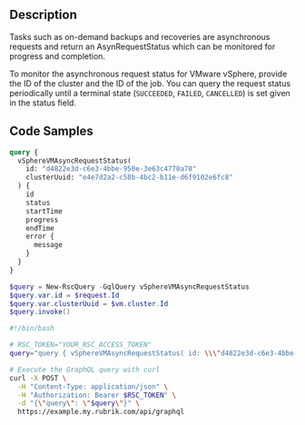 ## Description

Tasks such as on-demand backups and recoveries are asynchronous requests and return an AsynRequestStatus which can be monitored for progress and completion.

To monitor the asynchronous request status for VMware vSphere, provide the ID of the cluster and the ID of the job. You can query the request status periodically until a terminal state (`SUCCEEDED`, `FAILED`, `CANCELLED`) is set given in the status field.

## Code Samples

```graphql
query {
  vSphereVMAsyncRequestStatus(
    id: "d4822e3d-c6e3-4bbe-950e-3e63c4770a78"
    clusterUuid: "e4e7d2a2-c58b-4bc2-b11e-d6f9102e6fc8"
  ) {
    id
    status
    startTime
    progress
    endTime
    error {
      message
    }
  }
}
```

```powershell
$query = New-RscQuery -GqlQuery vSphereVMAsyncRequestStatus
$query.var.id = $request.Id
$query.var.clusterUuid = $vm.cluster.Id
$query.invoke()
```

```bash
#!/bin/bash

# RSC_TOKEN="YOUR_RSC_ACCESS_TOKEN"
query="query { vSphereVMAsyncRequestStatus( id: \\\"d4822e3d-c6e3-4bbe-950e-3e63c4770a78\\\" clusterUuid: \\\"e4e7d2a2-c58b-4bc2-b11e-d6f9102e6fc8\\\" ) { id status startTime progress endTime error { message } } }"

# Execute the GraphQL query with curl
curl -X POST \
  -H "Content-Type: application/json" \
  -H "Authorization: Bearer $RSC_TOKEN" \
  -d "{\"query\": \"$query\"}" \
  https://example.my.rubrik.com/api/graphql
```

